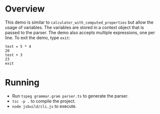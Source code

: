 # Overview

This demo is similar to `calculator_with_computed_properties` but allow the usage
of variables. The variables are stored in a context object that is passed to the
parser. The demo also accepts multiple expressions, one per line. To exit the
demo, type `exit`:

```
test = 5 * 4
20
test + 3
23
exit
```

# Running

- Run `tspeg grammar.gram parser.ts` to generate the parser.
- `tsc -p .` to compile the project.
- `node jsbuild/cli.js` to execute.
